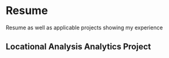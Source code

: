 # Resume
Resume as well as applicable projects showing my experience

## Locational Analysis Analytics Project

